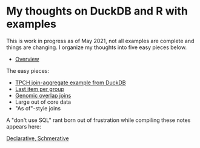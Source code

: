 # My thoughts on DuckDB and R with examples

This is work in progress as of May 2021, not all examples are complete and
things are changing. I organize my thoughts into five easy pieces below.

* [Overview](https://bwlewis.github.io/duckdb_and_r/thoughts_on_duckdb.html)

The easy pieces:

* [TPCH join-aggregate example from DuckDB](https://bwlewis.github.io/duckdb_and_r/tpch/tpch.html)
* [Last item per group](https://bwlewis.github.io/duckdb_and_r/last/last.html)
* [Genomic overlap joins](https://bwlewis.github.io/duckdb_and_r/ranges/ranges.html)
* Large out of core data
* "As of"-style joins

A "don't use SQL" rant born out of frustration while compiling these notes appears here:

[Declarative, Schmerative](https://bwlewis.github.io/duckdb_and_r/last/declarative.html)
